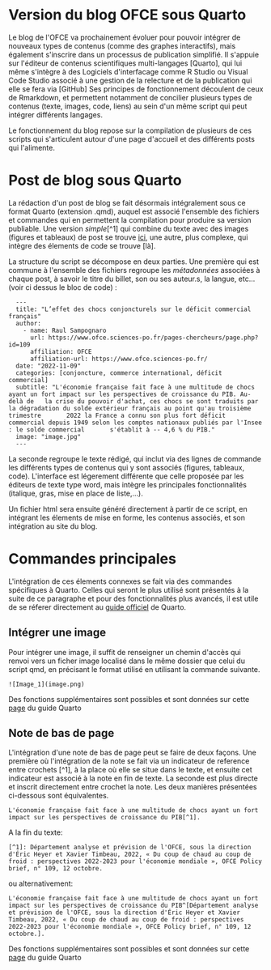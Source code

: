
# Version du blog OFCE sous Quarto

Le blog de l'OFCE va prochainement évoluer pour pouvoir intégrer de nouveaux types de contenus (comme des graphes interactifs), mais également s'inscrire dans un processus de publication simplifié.
Il s'appuie sur l'éditeur de contenus scientifiques multi-langages [Quarto], qui lui même s'intègre à des Logiciels d'interfacage comme R Studio ou Visual Code Studio associé à une gestion de la relecture et de la publication qui elle se fera via [GitHub]
Ses principes de fonctionnement découlent de ceux de Rmarkdown, et permettent notamment de concilier plusieurs types de contenus (texte, images, code, liens) au sein d'un même script qui peut intégrer  différents langages.

Le fonctionnement du blog repose sur la compilation de plusieurs de ces scripts qui s'articulent autour d'une page d'accueil et des différents posts qui l'alimente. 

# Post de blog sous Quarto 
La rédaction d'un post de blog se fait désormais intégralement sous ce format Quarto (extension .qmd), auquel est associé l'ensemble des fichiers et commandes qui en permettent la compilation pour produire sa version publiable.
Une version *simple*[^1] qui combine du texte avec des images (figures et tableaux) de post se trouve [ici](), une autre, plus complexe, qui intègre des élements de code se trouve [là]. 

La structure du script se décompose en deux parties. 
Une première qui est commune à l'ensemble des fichiers regroupe les *métadonnées* associées à chaque post, à savoir le titre du billet, son ou ses auteur.s, la langue, etc... (voir ci dessus le bloc de code) : 
  
```
  ---
  title: "L’effet des chocs conjoncturels sur le déficit commercial français"
  author:
    - name: Raul Sampognaro
      url: https://www.ofce.sciences-po.fr/pages-chercheurs/page.php?id=109
      affiliation: OFCE 
      affiliation-url: https://www.ofce.sciences-po.fr/
  date: "2022-11-09"
  categories: [conjoncture, commerce international, déficit commercial]
  subtitle: "L'économie française fait face à une multitude de chocs ayant un fort impact sur les perspectives de croissance du PIB. Au-delà de   la crise du pouvoir d'achat, ces chocs se sont traduits par la dégradation du solde extérieur français au point qu'au troisième trimestre       2022 la France a connu son plus fort déficit commercial depuis 1949 selon les comptes nationaux publiés par l'Insee : le solde commercial       s'établit à -- 4,6 % du PIB."
  image: "image.jpg"
  ---
``` 

La seconde regroupe le texte rédigé, qui inclut via des lignes de commande les différents types de contenus qui y sont associés (figures, tableaux, code). 
L'interface est légerement différente que celle proposée par les éditeurs de texte type word, mais intègre les principales fonctionnalités (italique, gras, mise en place de liste,...). 

Un fichier html sera ensuite généré directement à partir de ce script, en intégrant les élements de mise en forme, les contenus associés, et son intégration au site du blog. 

# Commandes principales

L'intégration de ces élements connexes se fait via des commandes spécifiques à Quarto. Celles qui seront le plus utilisé sont présentés à la suite de ce paragraphe et pour des fonctionnalités plus avancés, il est utile de se réferer directement au [guide officiel](https://quarto.org/docs/guide/) de Quarto.



## Intégrer une image
Pour intégrer une image, il suffit de renseigner un chemin d'accès qui renvoi vers un ficher image localisé dans le même dossier que celui du script qmd, en précisant le format utilisé en utilisant la commande suivante. 
```
![Image_1](image.png)
```

Des fonctions supplémentaires sont possibles et sont données sur cette [page](https://quarto.org/docs/authoring/figures.html) du guide Quarto


## Note de bas de page
L'intégration d'une note de bas de page peut se faire de deux façons. Une première où l'intégration de la note se fait via un indicateur de reference entre crochets [^1], à la place où elle se situe dans le texte, et ensuite cet indicateur est associé à la note en fin de texte. 
La seconde est plus directe et inscrit directement entre crochet la note. 
Les deux manières présentées ci-dessous sont équivalentes. 
```
L'économie française fait face à une multitude de chocs ayant un fort impact sur les perspectives de croissance du PIB[^1].
```

A la fin du texte:
```
[^1]: Département analyse et prévision de l'OFCE, sous la direction d'Éric Heyer et Xavier Timbeau, 2022, « Du coup de chaud au coup de froid : perspectives 2022-2023 pour l'économie mondiale », OFCE Policy brief, n° 109, 12 octobre.
```

ou alternativement:
```
L'économie française fait face à une multitude de chocs ayant un fort impact sur les perspectives de croissance du PIB^[Département analyse et prévision de l'OFCE, sous la direction d'Éric Heyer et Xavier Timbeau, 2022, « Du coup de chaud au coup de froid : perspectives 2022-2023 pour l'économie mondiale », OFCE Policy brief, n° 109, 12 octobre.].

```

Des fonctions supplémentaires sont possibles et sont données sur cette [page](https://quarto.org/docs/authoring/figures.html) du guide Quarto
